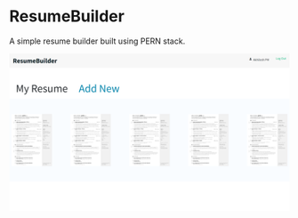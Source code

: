 # ResumeBuilder
A simple resume builder built using PERN stack.

![alt text](https://github.com/Akhileshpm/ResumeBuilder/blob/c45be19c7c8d682bbc98c5835cfc7633e4be00e9/Screenshot%20(806).png?raw=true)
